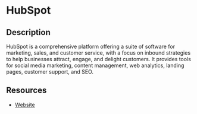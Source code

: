 # HubSpot

## Description

HubSpot is a comprehensive platform offering a suite of software for marketing, sales, and customer service, with a focus on inbound strategies to help businesses attract, engage, and delight customers. It provides tools for social media marketing, content management, web analytics, landing pages, customer support, and SEO.

## Resources

- [Website](hubspot.com)
